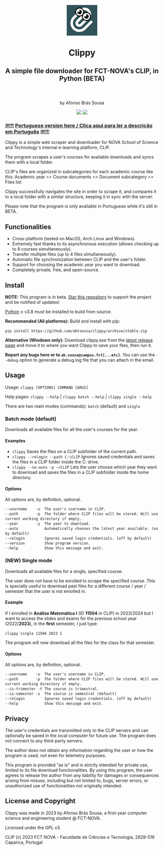 <div align="center">

<img src="clippy.png" align="center" style="width: 100px" alt="NOVA Clippy logo">

# Clippy

## A simple file downloader for FCT-NOVA's <span color="DarkSlateGray">CLIP</span>, in <span color="DarkSlateGray">Py</span>thon (BETA)

<img src="/etc/Apple-256.png" width="24"> <img src="/etc/Linux-256.png" width="24"> <img src="/etc/Windows-8-256.png" width="24">

by Afonso Brás Sousa

[![](https://img.shields.io/github/stars/abtsousa/clippy)](https://github.com/abtsousa/clippy/stargazers) [![](https://img.shields.io/github/license/abtsousa/clippy)](https://github.com/abtsousa/clippy/blob/master/LICENSE)
</div>

### 🇵🇹 [Portuguese version here / Clica aqui para ler a descrição em Português](README-pt.md) 🇵🇹

Clippy is a simple web scraper and downloader for NOVA School of Science and Technology's internal e-learning platform, CLIP.

The program scrapes a user's courses for available downloads and syncs them with a local folder.

CLIP's files are organized in subcategories for each academic course like this:
Academic year >> Course documents >> Document subcategory >> Files list

Clippy successfully navigates the site in order to scrape it, and compares it to a local folder with a similar structure, keeping it in sync with the server.

Please note that the program is only available in Portuguese while it's still in BETA.

## Functionalities
- Cross-platform (tested on MacOS, Arch Linux and Windows).
- Extremely fast thanks to its asynchronous execution (allows checking up to 8 courses simultaneously).
- Transfer multiple files (up to 4 files simultaneously).
- Automatic file synchronization between CLIP and the user's folder.
- Support for choosing the academic year you want to download.
- Completely private, free, and open-source.

## Install

**NOTE:** This program is in beta. [Star this repository](https://github.com/abtsousa/clippy/stargazers) to support the project and be notified of updates!

[Python](https://www.python.org/downloads/) ≥ v3.8 must be installed to build from source.

**Recommended (All platforms):** Build and install with pip:

```pip install https://github.com/abtsousa/clippy/archive/stable.zip```

**Alternative (Windows only):** Download clippy.exe from the [latest release page](https://github.com/abtsousa/clippy/releases/latest) and move it to where you want Clippy to save your files, then run it.

**Report any bugs here or to `ab.sousa@campus.fct[...etc]`**. You can use the `--debug` option to generate a debug.log file that you can attach in the email.

## Usage

Usage: `clippy [OPTIONS] COMMAND [ARGS]`

Help pages: `clippy --help` | `clippy batch --help` | `clippy single --help`

There are two main modes (commands): `batch` (default) and `single`

### Batch mode (default)

Downloads all available files for all the user's courses for the year.

#### Examples

- `clippy` Saves the files on a CLIP subfolder of the current path.
- `clippy --relogin --path C:\CLIP` Ignores saved credentials and saves the files in a CLIP folder inside the C: drive.
- `clippy --no-auto -p ~/CLIP` Lets the user choose which year they want to download and saves the files in a CLIP subfolder inside the home directory.

#### Options

All options are, by definition, optional.

```text
--username    -u  The user's username in CLIP.
--path        -p  The folder where CLIP files will be stored. Will use current working directory if empty.
--year        -y  The year to download.
--auto            Automatically chooses the latest year available. (on by default)
--relogin         Ignores saved login credentials. (off by default)
--version         Show program version.
--help            Show this message and exit.
```

### (NEW) Single mode

Downloads all available files for a single, specified course.

The user does not have to be enrolled to scrape the specified course. This is specially useful to download past files for a different course / year / semester that the user is not enrolled in.

#### Example

If I enrolled in **Análise Matemática I** (ID **11504** in CLIP) in 2023/2024 but I want to access the slides and exams for the previous school year (2022/**2023**), in the **first** semester, I just type:

`clippy single 11504 2023 1`

The program will now download all the files for the class for that semester.

#### Options

All options are, by definition, optional.

```text
--username    -u  The user's username in CLIP.
--path        -p  The folder where CLIP files will be stored. Will use current working directory if empty.
--is-trimester -t The course is trimestral.
--is-semester -s  The course is semestral (default)
--relogin         Ignores saved login credentials. (off by default)
--help            Show this message and exit.
```

## Privacy

The user's credentials are transmitted only to the CLIP servers and can optionally be saved in the local computer for future use. The program does not connect to any third-party servers.

The author does not obtain any information regarding the user or how the program is used, not even for telemetry purposes.

This program is provided "as is" and is strictly intended for private use, limited to its file download functionalities. By using this program, the user agrees to release the author from any liability for damages or consequences arising from misuse, including but not limited to, bugs, server errors, or unauthorized use of functionalities not originally intended.

## License and Copyright

Clippy was made in 2023 by Afonso Brás Sousa, a first-year computer science and engineering student @ FCT-NOVA.

Licensed under the GPL v3.

CLIP (c) 2023 FCT NOVA - Faculdade de Ciências e Tecnologia, 2829-516 Caparica, Portugal
